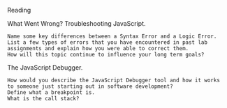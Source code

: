 Reading

What Went Wrong? Troubleshooting JavaScript.

    Name some key differences between a Syntax Error and a Logic Error.
    List a few types of errors that you have encountered in past lab assignments and explain how you were able to correct them.
    How will this topic continue to influence your long term goals?

The JavaScript Debugger.

    How would you describe the JavaScript Debugger tool and how it works to someone just starting out in software development?
    Define what a breakpoint is.
    What is the call stack?
